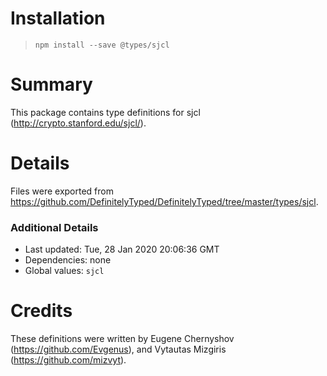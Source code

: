 # Installation
> `npm install --save @types/sjcl`

# Summary
This package contains type definitions for sjcl (http://crypto.stanford.edu/sjcl/).

# Details
Files were exported from https://github.com/DefinitelyTyped/DefinitelyTyped/tree/master/types/sjcl.

### Additional Details
 * Last updated: Tue, 28 Jan 2020 20:06:36 GMT
 * Dependencies: none
 * Global values: `sjcl`

# Credits
These definitions were written by Eugene Chernyshov (https://github.com/Evgenus), and Vytautas Mizgiris (https://github.com/mizvyt).
